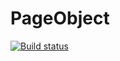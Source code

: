 # PageObject
[![Build status](https://ci.appveyor.com/api/projects/status/dyxm53r1327wm4jc/branch/master?svg=true)](https://ci.appveyor.com/project/AlexeiSidorin/pageobject/branch/master)
